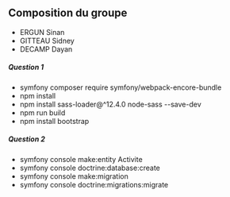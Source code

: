 ## Composition du groupe

- ERGUN Sinan
- GITTEAU Sidney
- DECAMP Dayan 

##### Question 1

- symfony composer require symfony/webpack-encore-bundle
- npm install
- npm install sass-loader@^12.4.0 node-sass --save-dev
- npm run build
- npm install bootstrap

##### Question 2

- symfony console make:entity Activite
- symfony console doctrine:database:create
- symfony console make:migration
- symfony console doctrine:migrations:migrate